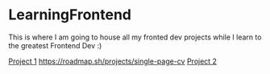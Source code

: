 # LearningFrontend
This is where I am going to house all my fronted dev projects while I learn to the greatest Frontend Dev :)

[Project 1](https://github.com/kjardine00/LearningFrontend/blob/main/Project1-Resume/README.md) https://roadmap.sh/projects/single-page-cv
[Project 2](https://github.com/kjardine00/LearningFrontend/blob/main/Project2-HTMLWebsite/README.md)